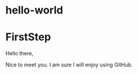 # hello-world
FirstStep
=========

Hello there,

Nice to meet you. I am sure I will enjoy using GitHub.
